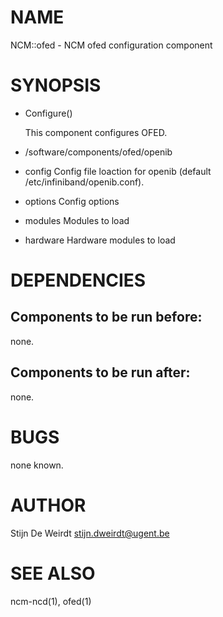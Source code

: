 # NAME

NCM::ofed - NCM ofed configuration component

# SYNOPSIS

- Configure()

    This component configures OFED.

- /software/components/ofed/openib
- config 
Config file loaction for openib (default /etc/infiniband/openib.conf).
- options
Config options
- modules
Modules to load
- hardware
Hardware modules to load

# DEPENDENCIES

## Components to be run before:

none.

## Components to be run after:

none.

# BUGS

none known.

# AUTHOR

Stijn De Weirdt <stijn.dweirdt@ugent.be>

# SEE ALSO

ncm-ncd(1), ofed(1)
